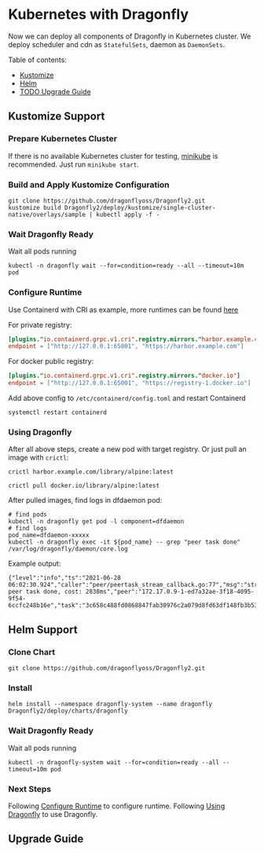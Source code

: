 # Kubernetes with Dragonfly

Now we can deploy all components of Dragonfly in Kubernetes cluster. We deploy scheduler and cdn as `StatefulSets`,
daemon as `DaemonSets`.

Table of contents:

* [Kustomize](#kustomize-support)
* [Helm](#helm-support)
* [TODO Upgrade Guide](#upgrade-guide)

## Kustomize Support

### Prepare Kubernetes Cluster

If there is no available Kubernetes cluster for testing, [minikube](https://minikube.sigs.k8s.io/docs/start/) is
recommended. Just run `minikube start`.

### Build and Apply Kustomize Configuration

```shell
git clone https://github.com/dragonflyoss/Dragonfly2.git
kustomize build Dragonfly2/deploy/kustomize/single-cluster-native/overlays/sample | kubectl apply -f -
```

### Wait Dragonfly Ready

Wait all pods running

```
kubectl -n dragonfly wait --for=condition=ready --all --timeout=10m pod
```

### Configure Runtime

Use Containerd with CRI as example, more runtimes can be found [here](../user-guide/quick-start.md)

For private registry:

```toml
[plugins."io.containerd.grpc.v1.cri".registry.mirrors."harbor.example.com"]
endpoint = ["http://127.0.0.1:65001", "https://harbor.example.com"]
```

For docker public registry:

```toml
[plugins."io.containerd.grpc.v1.cri".registry.mirrors."docker.io"]
endpoint = ["http://127.0.0.1:65001", "https://registry-1.docker.io"]
```

Add above config to `/etc/containerd/config.toml` and restart Containerd

```shell
systemctl restart containerd
```

### Using Dragonfly

After all above steps, create a new pod with target registry. Or just pull an image with `crictl`:

```shell
crictl harbor.example.com/library/alpine:latest
```

```shell
crictl pull docker.io/library/alpine:latest
```

After pulled images, find logs in dfdaemon pod:
```shell
# find pods
kubectl -n dragonfly get pod -l component=dfdaemon
# find logs
pod_name=dfdaemon-xxxxx
kubectl -n dragonfly exec -it ${pod_name} -- grep "peer task done" /var/log/dragonfly/daemon/core.log
```

Example output:
```
{"level":"info","ts":"2021-06-28 06:02:30.924","caller":"peer/peertask_stream_callback.go:77","msg":"stream peer task done, cost: 2838ms","peer":"172.17.0.9-1-ed7a32ae-3f18-4095-9f54-6ccfc248b16e","task":"3c658c488fd0868847fab30976c2a079d8fd63df148fb3b53fd1a418015723d7","component":"streamPeerTask"}
```

## Helm Support

### Clone Chart

```shell
git clone https://github.com/dragonflyoss/Dragonfly2.git
```

### Install

```shell
helm install --namespace dragonfly-system --name dragonfly Dragonfly2/deploy/charts/dragonfly
```

### Wait Dragonfly Ready

Wait all pods running

```
kubectl -n dragonfly-system wait --for=condition=ready --all --timeout=10m pod
```

### Next Steps

Following [Configure Runtime](#configure-runtime) to configure runtime.
Following [Using Dragonfly](#using-dragonfly) to use Dragonfly.

## Upgrade Guide
